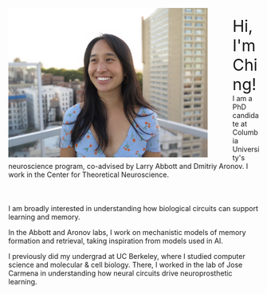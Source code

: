 ﻿---
layout: article
title:
---

<img style="float: left; margin: 0 50px 0 0;" src="/ching-photos/prof2.JPG"
 width="400" height="auto"
/>
<br>
<font size="6"> Hi, I'm Ching!</font>
I am a PhD candidate at Columbia University's neuroscience program, co-advised by Larry Abbott and Dmitriy Aronov. I work in the Center for Theoretical Neuroscience.
<br><br><br><br>
I am broadly interested in understanding how biological circuits can support learning and memory.

In the Abbott and Aronov labs, I work on mechanistic models of
memory formation and retrieval, taking inspiration from models used in AI.

I previously did my undergrad at UC Berkeley, where I studied computer science
and molecular & cell biology. There, I worked in the lab of Jose Carmena in understanding
how neural circuits drive neuroprosthetic learning.
